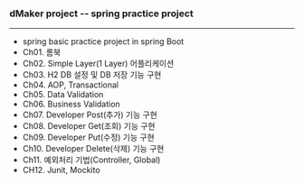 ### dMaker project -- spring practice project
***
+ spring basic practice project in spring Boot
+ Ch01. 롬북 
+ Ch02. Simple Layer(1 Layer) 어플리케이션
+ Ch03. H2 DB 설정 및 DB 저장 기능 구현
+ Ch04. AOP, Transactional
+ Ch05. Data Validation
+ Ch06. Business Validation
+ Ch07. Developer Post(추가) 기능 구현
+ Ch08. Developer Get(조회) 기능 구현
+ Ch09. Developer Put(수정) 기능 구현
+ Ch10. Developer Delete(삭제) 기능 구현
+ Ch11. 예외처리 기법(Controller, Global)
+ CH12. Junit, Mockito
